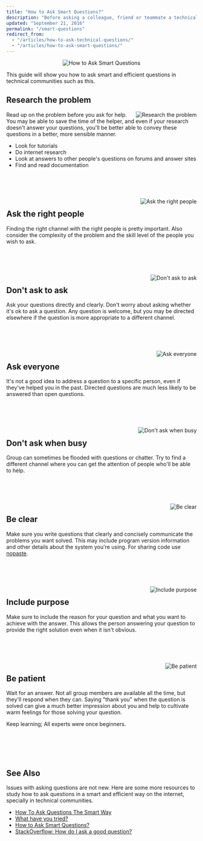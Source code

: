 ```yaml
---
title: "How to Ask Smart Questions?"
description: "Before asking a colleague, friend or teammate a technical/development question make sure you do some research and study your issue on your own first."
updated: "September 21, 2016"
permalink: "/smart-questions"
redirect_from:
  - "/articles/how-to-ask-technical-questions/"
  - "/articles/how-to-ask-smart-questions/"
---
```


<div align="center">
    <img src="https://raw.githubusercontent.com/php-earth/assets/master/images/community/smart-questions/1.png" alt="How to Ask Smart Questions">
</div>

This guide will show you how to ask smart and efficient questions in technical
communities such as this.

## Research the problem

<div style="float:right">
    <img src="https://raw.githubusercontent.com/php-earth/assets/master/images/community/smart-questions/2.png" alt="Research the problem">
</div>

Read up on the problem before you ask for help. You may be able to save the time
of the helper, and even if your research doesn't answer your questions, you'll be
better able to convey these questions in a better, more sensible manner.

* Look for tutorials
* Do internet research
* Look at answers to other people's questions on forums and answer sites
* Find and read documentation

<br><br><br>
<div style="clear:both"></div>

<div style="float:right">
    <img src="https://raw.githubusercontent.com/php-earth/assets/master/images/community/smart-questions/3.png" alt="Ask the right people">
</div>

## Ask the right people

Finding the right channel with the right people is pretty important. Also consider
the complexity of the problem and the skill level of the people you wish to ask.

<br><br><br>
<div style="clear:both"></div>

<div style="float:right">
    <img src="https://raw.githubusercontent.com/php-earth/assets/master/images/community/smart-questions/1.png" alt="Don't ask to ask">
</div>

## Don't ask to ask

Ask your questions directly and clearly. Don't worry about asking whether it's ok
to ask a question. Any question is welcome, but you may be directed elsewhere if
the question is more appropriate to a different channel.

<br><br><br>
<div style="clear:both"></div>

<div style="float:right">
    <img src="https://raw.githubusercontent.com/php-earth/assets/master/images/community/smart-questions/5.png" alt="Ask everyone">
</div>

## Ask everyone

It's not a good idea to address a question to a specific person, even if they've
helped you in the past. Directed questions are much less likely to be answered
than open questions.

<br><br><br>
<div style="clear:both"></div>

<div style="float:right">
    <img src="https://raw.githubusercontent.com/php-earth/assets/master/images/community/smart-questions/6.png" alt="Don't ask when busy">
</div>

## Don't ask when busy

Group can sometimes be flooded with questions or chatter. Try to find a different
channel where you can get the attention of people who'll be able to help.

<br><br><br>
<div style="clear:both"></div>

<div style="float:right">
    <img src="https://raw.githubusercontent.com/php-earth/assets/master/images/community/smart-questions/7.png" alt="Be clear">
</div>

## Be clear

Make sure you write questions that clearly and concisely communicate the problems
you want solved. This may include program version information and other details
about the system you're using. For sharing code use [nopaste](/interoperability/nopaste.md).

<br><br><br>
<div style="clear:both"></div>

<div style="float:right">
    <img src="https://raw.githubusercontent.com/php-earth/assets/master/images/community/smart-questions/8.png" alt="Include purpose">
</div>

## Include purpose

Make sure to include the reason for your question and what you want to achieve
with the answer. This allows the person answering your question to provide the
right solution even when it isn't obvious.

<br><br><br>
<div style="clear:both"></div>

<div style="float:right">
    <img src="https://raw.githubusercontent.com/php-earth/assets/master/images/community/smart-questions/9.png" alt="Be patient">
</div>

## Be patient

Wait for an answer. Not all group members are available all the time, but they'll
respond when they can. Saying "thank you" when the question is solved can give a
much better impression about you and help to cultivate warm feelings for those
solving your question.

Keep learning; All experts were once beginners.

<br><br><br>
<div style="clear:both"></div>

## See Also

Issues with asking questions are not new. Here are some more resources to study
how to ask questions in a smart and efficient way on the internet, specially in
technical communities.

* [How To Ask Questions The Smart Way](http://catb.org/~esr/faqs/smart-questions.html)
* [What have you tried?](http://mattgemmell.com/what-have-you-tried/)
* [How to Ask Smart Questions?](http://doctormo.org/2010/07/23/asking-smart-questions/)
* [StackOverflow: How do I ask a good question?](http://stackoverflow.com/help/how-to-ask)
